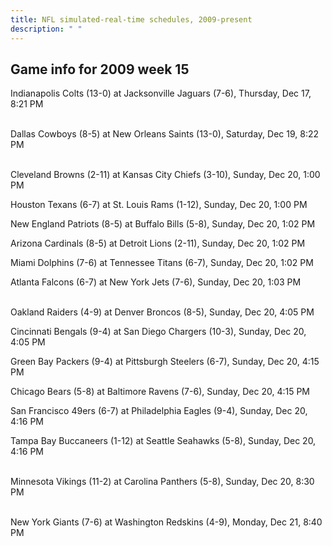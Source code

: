 ```yaml
---
title: NFL simulated-real-time schedules, 2009-present
description: " "
---
```


## Game info for 2009 week 15
Indianapolis Colts (13-0) at Jacksonville Jaguars (7-6), Thursday, Dec 17, 8:21 PM

<br/>Dallas Cowboys (8-5) at New Orleans Saints (13-0), Saturday, Dec 19, 8:22 PM

<br/>Cleveland Browns (2-11) at Kansas City Chiefs (3-10), Sunday, Dec 20, 1:00 PM

Houston Texans (6-7) at St. Louis Rams (1-12), Sunday, Dec 20, 1:00 PM

New England Patriots (8-5) at Buffalo Bills (5-8), Sunday, Dec 20, 1:02 PM

Arizona Cardinals (8-5) at Detroit Lions (2-11), Sunday, Dec 20, 1:02 PM

Miami Dolphins (7-6) at Tennessee Titans (6-7), Sunday, Dec 20, 1:02 PM

Atlanta Falcons (6-7) at New York Jets (7-6), Sunday, Dec 20, 1:03 PM

<br/>Oakland Raiders (4-9) at Denver Broncos (8-5), Sunday, Dec 20, 4:05 PM

Cincinnati Bengals (9-4) at San Diego Chargers (10-3), Sunday, Dec 20, 4:05 PM

Green Bay Packers (9-4) at Pittsburgh Steelers (6-7), Sunday, Dec 20, 4:15 PM

Chicago Bears (5-8) at Baltimore Ravens (7-6), Sunday, Dec 20, 4:15 PM

San Francisco 49ers (6-7) at Philadelphia Eagles (9-4), Sunday, Dec 20, 4:16 PM

Tampa Bay Buccaneers (1-12) at Seattle Seahawks (5-8), Sunday, Dec 20, 4:16 PM

<br/>Minnesota Vikings (11-2) at Carolina Panthers (5-8), Sunday, Dec 20, 8:30 PM

<br/>New York Giants (7-6) at Washington Redskins (4-9), Monday, Dec 21, 8:40 PM

